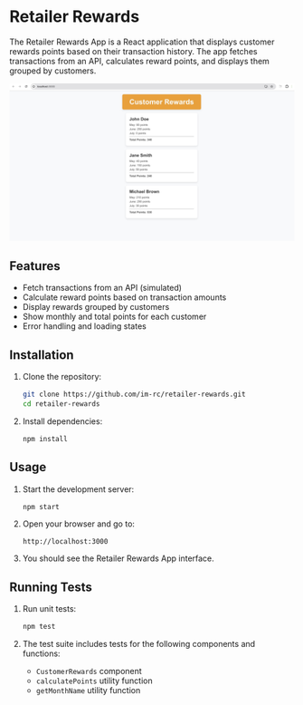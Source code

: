 # Retailer Rewards

The Retailer Rewards App is a React application that displays customer rewards points based on their transaction history. The app fetches transactions from an API, calculates reward points, and displays them grouped by customers.

![Customer Rewards](./public/screenshot.jpg)

## Features

- Fetch transactions from an API (simulated)
- Calculate reward points based on transaction amounts
- Display rewards grouped by customers
- Show monthly and total points for each customer
- Error handling and loading states

## Installation

1. Clone the repository:

   ```bash
   git clone https://github.com/im-rc/retailer-rewards.git
   cd retailer-rewards
   ```

2. Install dependencies:
   ```bash
   npm install
   ```

## Usage

1. Start the development server:

   ```bash
   npm start
   ```

2. Open your browser and go to:

   ```
   http://localhost:3000
   ```

3. You should see the Retailer Rewards App interface.

## Running Tests

1. Run unit tests:

   ```bash
   npm test
   ```

2. The test suite includes tests for the following components and functions:
   - `CustomerRewards` component
   - `calculatePoints` utility function
   - `getMonthName` utility function
